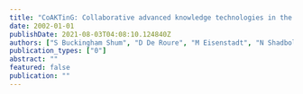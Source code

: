 ```yaml
---
title: "CoAKTinG: Collaborative advanced knowledge technologies in the grid"
date: 2002-01-01
publishDate: 2021-08-03T04:08:10.124840Z
authors: ["S Buckingham Shum", "D De Roure", "M Eisenstadt", "N Shadbolt", "A Tate"]
publication_types: ["0"]
abstract: ""
featured: false
publication: ""
---
```


